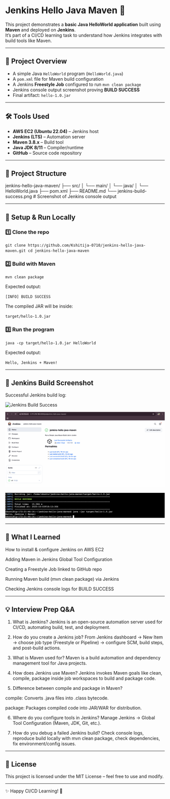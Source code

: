 # Jenkins Hello Java Maven 🚀

This project demonstrates a **basic Java HelloWorld application** built using **Maven** and deployed on **Jenkins**.  
It’s part of a CI/CD learning task to understand how Jenkins integrates with build tools like Maven.

---

## 📖 Project Overview
- A simple Java `HelloWorld` program (`HelloWorld.java`)
- A `pom.xml` file for Maven build configuration
- A Jenkins **Freestyle Job** configured to run `mvn clean package`
- Jenkins console output screenshot proving **BUILD SUCCESS**
- Final artifact: `hello-1.0.jar`

---

## 🛠️ Tools Used
- **AWS EC2 (Ubuntu 22.04)** – Jenkins host  
- **Jenkins (LTS)** – Automation server  
- **Maven 3.8.x** – Build tool  
- **Java JDK 8/11** – Compiler/runtime  
- **GitHub** – Source code repository  

---

## 📂 Project Structure

jenkins-hello-java-maven/
├── src/
│ └── main/
│ └── java/
│ └── HelloWorld.java
├── pom.xml
├── README.md
└── jenkins-build-success.png # Screenshot of Jenkins console output

---

## 🚀 Setup & Run Locally

### 1️⃣ Clone the repo

``git clone https://github.com/Kshitija-0710/jenkins-hello-java-maven.git
cd jenkins-hello-java-maven``

### 2️⃣ Build with Maven 

``mvn clean package``

Expected output:

``[INFO] BUILD SUCCESS``

The compiled JAR will be inside:


``target/hello-1.0.jar``


### 3️⃣ Run the program

``java -cp target/hello-1.0.jar HelloWorld``


Expected output:

``Hello, Jenkins + Maven!``

---


## 📸 Jenkins Build Screenshot
Successful Jenkins build log:

![Jenkins Build Success](cjenkins-success.png)

![Jenkins Console Output](jenkins-build.png)

![JAR Run Success](cli-output.png)


---


## 📌 What I Learned
How to install & configure Jenkins on AWS EC2

Adding Maven in Jenkins Global Tool Configuration

Creating a Freestyle Job linked to GitHub repo

Running Maven build (mvn clean package) via Jenkins

Checking Jenkins console logs for BUILD SUCCESS

---


## 💡 Interview Prep Q&A
1. What is Jenkins?
Jenkins is an open-source automation server used for CI/CD, automating build, test, and deployment.

2. How do you create a Jenkins job?
From Jenkins dashboard → New Item → choose job type (Freestyle or Pipeline) → configure SCM, build steps, and post-build actions.

3. What is Maven used for?
Maven is a build automation and dependency management tool for Java projects.

4. How does Jenkins use Maven?
Jenkins invokes Maven goals like clean, compile, package inside job workspaces to build and package code.

5. Difference between compile and package in Maven?

compile: Converts .java files into .class bytecode.

package: Packages compiled code into JAR/WAR for distribution.

6. Where do you configure tools in Jenkins?
Manage Jenkins → Global Tool Configuration (Maven, JDK, Git, etc.).

7. How do you debug a failed Jenkins build?
Check console logs, reproduce build locally with mvn clean package, check dependencies, fix environment/config issues.

---

## 📜 License
This project is licensed under the MIT License – feel free to use and modify.


---
✨ Happy CI/CD Learning! 🚀
